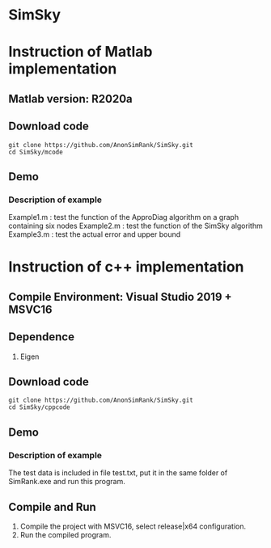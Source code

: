 # SimSky


# Instruction of Matlab implementation
##  Matlab version: R2020a

## Download code
```
git clone https://github.com/AnonSimRank/SimSky.git
cd SimSky/mcode
```
## Demo
### Description of example
Example1.m : test the function of the ApproDiag algorithm on a graph containing six nodes
Example2.m : test the function of the SimSky algorithm
Example3.m : test the actual error and upper bound


# Instruction of c++ implementation
## Compile Environment: Visual Studio 2019 + MSVC16
## Dependence
1. Eigen 

## Download code
```
git clone https://github.com/AnonSimRank/SimSky.git
cd SimSky/cppcode
```
## Demo
### Description of example
The test data is included in file test.txt, put it in the same folder of SimRank.exe and run this program.

## Compile and Run
1. Compile the project with MSVC16, select release|x64 configuration.
2. Run the compiled program.
